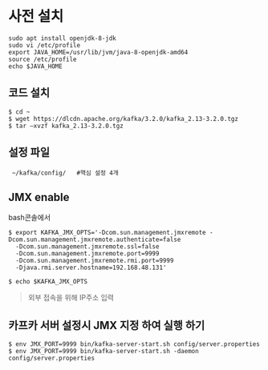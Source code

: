 
# 사전 설치

```
sudo apt install openjdk-8-jdk
sudo vi /etc/profile
export JAVA_HOME=/usr/lib/jvm/java-8-openjdk-amd64
source /etc/profile
echo $JAVA_HOME
```

## 코드 설치 

```
$ cd ~
$ wget https://dlcdn.apache.org/kafka/3.2.0/kafka_2.13-3.2.0.tgz
$ tar –xvzf kafka_2.13-3.2.0.tgz
```

## 설정 파일
```
 ~/kafka/config/   #핵심 설정 4개 
```

## JMX enable
bash콘솔에서 
```
$ export KAFKA_JMX_OPTS='-Dcom.sun.management.jmxremote -Dcom.sun.management.jmxremote.authenticate=false 
  -Dcom.sun.management.jmxremote.ssl=false 
  -Dcom.sun.management.jmxremote.port=9999 
  -Dcom.sun.management.jmxremote.rmi.port=9999 
  -Djava.rmi.server.hostname=192.168.48.131'
  
$ echo $KAFKA_JMX_OPTS

```
> 외부 접속을 위해 IP주소 입력

## 카프카 서버 설정시 JMX 지정 하여 실행 하기 
```
$ env JMX_PORT=9999 bin/kafka-server-start.sh config/server.properties
$ env JMX_PORT=9999 bin/kafka-server-start.sh -daemon config/server.properties

```
